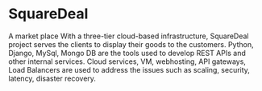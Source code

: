 # SquareDeal
A market place 
With a three-tier cloud-based infrastructure, SquareDeal project serves the clients to display their goods to the customers. Python, Django, MySql, Mongo DB are the tools used to develop REST APIs and other internal services. Cloud services, VM, webhosting, API gateways, Load Balancers are used to address the issues such as scaling, security, latency, disaster recovery.
